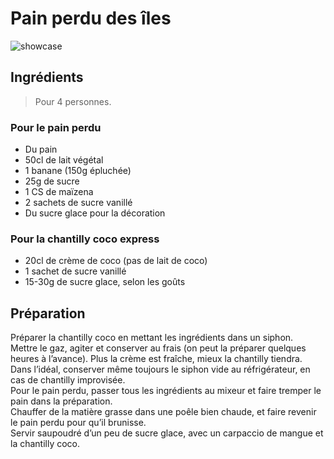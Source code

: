 # Pain perdu des îles

![showcase](http://123veggie.fr/wp-content/uploads/2014/10/arton343.jpg)

## Ingrédients

> Pour 4 personnes.

### Pour le pain perdu

* Du pain
* 50cl de lait végétal
* 1 banane (150g épluchée)
* 25g de sucre
* 1 CS de maïzena
* 2 sachets de sucre vanillé
* Du sucre glace pour la décoration

### Pour la chantilly coco express

* 20cl de crème de coco (pas de lait de coco)
* 1 sachet de sucre vanillé
* 15-30g de sucre glace, selon les goûts

## Préparation

Préparer la chantilly coco en mettant les ingrédients dans un siphon.  
Mettre le gaz, agiter et conserver au frais (on peut la préparer quelques heures à l’avance). Plus la crème est fraîche, mieux la chantilly tiendra. Dans l’idéal, conserver même toujours le siphon vide au réfrigérateur, en cas de chantilly improvisée.  
Pour le pain perdu, passer tous les ingrédients au mixeur et faire tremper le pain dans la préparation.  
Chauffer de la matière grasse dans une poêle bien chaude, et faire revenir le pain perdu pour qu’il brunisse.  
Servir saupoudré d’un peu de sucre glace, avec un carpaccio de mangue et la chantilly coco.
